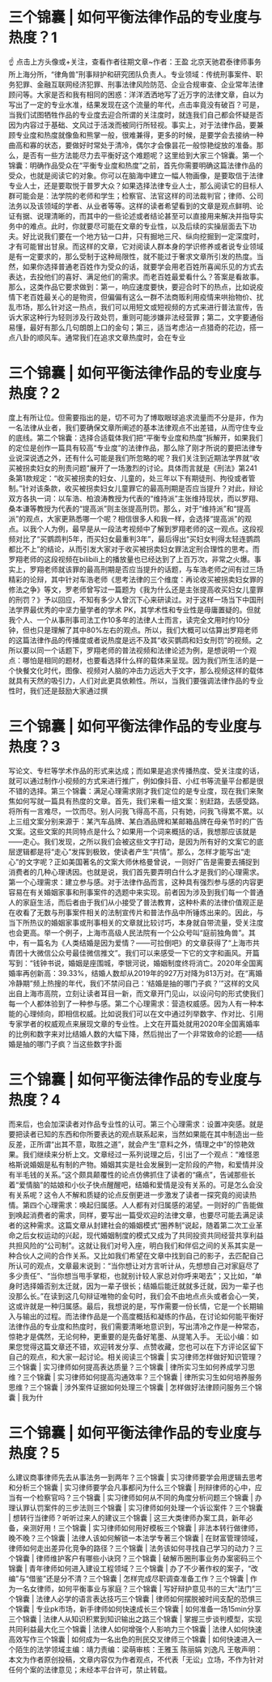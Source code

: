 # 三个锦囊 | 如何平衡法律作品的专业度与热度？1

☝ 点击上方头像或+关注，查看作者往期文章~作者：王盈 北京天驰君泰律师事务所上海分所，“律角兽”刑事辩护和研究团队负责人。专业领域：传统刑事案件、职务犯罪、金融互联网经济犯罪、刑事法律风险防范、企业合规审查、企业常年法律顾问等。大家是否和我有相同的困惑：洋洋洒洒地写了近万字的法律文章，自以为写出了一定的专业水准，结果发现在这个流量的年代，点击率竟没有破百？可是，当我们试图牺牲作品的专业度去迎合所谓的关注度时，就连我们自己都会怀疑是否因为内容过于基础、文风过于活泼而被同行所轻视。事实上，对于法律作品，要兼顾专业度和热度就像鱼和熊掌一般，很难兼得，更多的时候，是要学会去接纳一种曲高和寡的状态，要做好时常处于清冷，偶尔才会像昙花一般惊艳绽放的准备。那么，是否有一些方法能尽力去平衡好这个难题呢？这里给到大家三个锦囊。第一个锦囊：明确作品受众在“平衡专业度和热度”之前，首先你需要明确这篇法律作品的受众，也就是阅读它的对象。你可以在脑海中建立一幅人物画像，是要取信于法律专业人士，还是要取悦于普罗大众？如果选择法律专业人士，那么阅读它的目标人群可能会是：法学院的老师和学生；检察官、法官这样的司法裁判官；律师、公司法务以及该领域的学者、从业者等等。这样的读者希望看到的文章是观点鲜明、论证有据、说理清晰的，而其中的一些论述或者结论甚至可以直接用来解决并指导实务中的难点。此时，你就要尽可能在文章的专业性，以及后续的实操层面去下功夫。好比说我们要在一个地方钻一口井，只有掘地三尺、纵向挖掘到一定深度时，才有可能冒出甘泉。而这样的文章，它对阅读人群本身的学识修养或者说专业领域是有一定要求的，那么受制于这种局限性，就不能过于奢求文章所引发的热度。当然，如果你选择普通老百姓作为受众的话，就要学会用老百姓所喜闻乐见的方式去表达，去投他们的喜好、满足他们的需求。而老百姓最爱看什么？答案是看故事。那么，这类作品它要求做到：第一，响应速度要快，要迎合时下的热点，比如说疫情下老百姓最关心的是物资，但偏偏有这么一群不法商贩利用疫情来哄抬物价、扰乱市场，那么针对这一热点，我们可以用短文或短视频的方式来进行普法宣传，告诉大家这种行为轻则涉及行政处罚，重则可能涉嫌非法经营罪；第二，文字要通俗易懂，最好有那么几句朗朗上口的金句；第三，适当考虑沾一点猎奇的花边，搭一点八卦的顺风车。通常我们在追求文章热度时，会在专业

# 三个锦囊 | 如何平衡法律作品的专业度与热度？2

度上有所让位。但需要指出的是，切不可为了博取眼球追求流量而不分是非，作为一名法律从业者，我们要确保文章所阐述的基本法律观点不出差错，从而守住专业的底线。第二个锦囊：选择合适载体我们把“平衡专业度和热度”拆解开，如果我们的定位是创作一篇具有较高“专业度”的法律作品，那么除了刚才所说的要把法律专业说深说透之外，还有什么可能是我们所忽略的呢？我们关注到近期法学界就“收买被拐卖妇女的刑责问题”展开了一场激烈的讨论。具体而言就是《刑法》第241条第1款规定：“收买被拐卖的妇女、儿童的，处三年以下有期徒刑、拘役或者管制。”针对该条款，收买被拐卖妇女儿童罪它的最高刑期是否应当提升？对此，辩论双方各执一词：以车浩、柏浪涛教授为代表的“维持派”主张维持现状，而以罗翔、桑本谦等教授为代表的“提高派”则主张提高刑罚。那么，对于“维持派”和“提高派”的观点，大家更熟悉哪一个呢？相信很多人和我一样，会选择“提高派”的观点。以我个人为例，最早是从一段法考视频中了解到罗翔老师的这一观点。这段视频对比了“买鹦鹉判5年，而买妇女最重判3年”，最后得出“买妇女判得太轻连鹦鹉都比不上”的结论，从而引发大家对于收买被拐卖妇女罪法定刑合理性的思考。而罗翔老师的这段视频在bilibili上的播放量也已经达到了上百万次，非常之火爆。事实上，罗翔老师就该罪的最高刑期是否应当提升的话题，与车浩老师之间有过三场精彩的论辩，其中针对车浩老师《思考法律的三个维度：再论收买被拐卖妇女罪的修法之争》等文，罗老师曾写过一篇题为《我为什么还是主张提高收买妇女儿童罪的刑罚？》予以回应，不知有多少人曾沉下心来研读过。对于这样一场当下中国刑法学界最优秀的中坚力量学者的学术 PK，其学术性和专业性是毋庸置疑的。但就我个人、一个从事刑事司法工作10多年的法律人士而言，读完全文用时约10分钟，但也只是理解了其中80%左右的观点。所以，我们大概可以估算出罗翔老师的这篇法律作品的传播度或者说热度是远不及其“收买鹦鹉和妇女刑罚”的视频。之所以要以同一个话题下，罗翔老师的普法视频和法律论述为例，是想说明一个观点：哪怕是相同的题材，也要看选择什么样的载体来呈现。因为我们所生活的是一个快餐文化时代，图像、视频对人脑的冲击力远远大于文字，那么视频这样的载体就具有天然的吸引力，人们对此更具依赖性。所以，当我们要强调法律作品的专业性时，我们还是鼓励大家通过撰

# 三个锦囊 | 如何平衡法律作品的专业度与热度？3

写论文、专栏等学术作品的形式来达成；而如果是追求传播热度、受关注度的话，就可以通过制作小视频的方式来进行推广，例如像抖音、小红书等流量平台都是很不错的选择。第三个锦囊：满足心理需求刚才我们定位的是专业度，现在我们来聚焦如何写就一篇具有热度的文章。首先，我们来看一组文案：别赶路，去感受路。将所有一言难尽，一饮而尽。别人问我飞得高不高，只有她，问我飞得累不累。以上三组文案分别来源于：某汽车品牌、某白酒品牌和某邮箱品牌在母亲节时的广告文案。这些文案的共同特点是什么？如果用一个词来概括的话，我想那应该就是——走心。我们发现，之所以我们会被这些文字打动，是因为所有好的文案它的底层逻辑都是将“走心”发挥到极致，使读者产生“共情”。那么，怎样才能写出“走心”的文字呢？正如美国著名的文案大师休格曼曾说，一则好广告是需要去捕捉到消费者的几种心理诱因。也就是说，我们首先要弄明白什么才是我们的心理需求。第一个心理需求：建立参与感。对于法律作品而言，这种具有强烈参与感的内容更容易在有关婚姻家事和刑事案件的选题中来实现。前者因为涉及到我们每一个普通人的家庭生活，而后者由于我们从小接受了普法教育，这种朴素的法律价值观正是在收看了无数与刑事案件相关的法制宣传片和普法作品中所锤炼出来的。因此，与当下所热议的婚姻家事或刑事相关的文章就比较讨巧，本身就自带流量，受关注度也会更高。举一个例子，上海市高级人民法院有一个公众号叫“庭前独角兽”。其中，有一篇名为《人类结婚是因为爱情？——可拉倒吧》的文章获得了“上海市共青团十大微信公众号最佳微信推文”。我们可以来感受一下它的文字和画风。开篇写到：“钱钟书说，婚姻是座围城，李银河说，婚姻制度终将消亡。2020年全国离婚率再创新高：39.33%，结婚人数却从2019年的927万对降为813万对。在“离婚冷静期”频上热搜的年代，我们不禁问自己：‘结婚是抽的哪门子疯？’”这样的文风出自上海市高院，立刻让读者耳目一新，而文章开门见山，以设问句的形式使我们每一个人都体验到了一种参与感。第二个心理需求：营造权威感。因为人有一种本能的心理倾向，即相信权威。比如说我们可以在文中通过列举数字、作对比、引用专家学者的权威观点来展现文章的专业性。上文在开篇处就用2020年全国离婚率的比例和数字来对比结婚人数的大幅下降，然后抛出了一个非常致命的论题——结婚是抽的哪门子疯？当这些数字扑面

# 三个锦囊 | 如何平衡法律作品的专业度与热度？4

而来后，也会加深读者对作品专业性的认可。第三个心理需求：设置冲突感。就是要把读者已知的东西和你所要表达的观点联系起来，当然如果能在其中制造出一些反差，正所谓“出其不意，取胜之道”，就会产生“意料之外，情理之中”的惊艳效果。我们继续来分析上文。文章经过一系列说理之后，引出了一个观点：“难怪恩格斯说婚姻是私有制的产物。婚姻其实是社会发展到一定阶段的产物，和爱情并没有半毛钱的关系。”这个颇具颠覆性的论点仿佛抓住了读者的“痛点”，告诫那些长着“爱情脑”的姑娘和小伙子快点醒醒吧，结婚和爱情是没有关系的。可是怎么会没有关系呢？这令人不解和质疑的论点反倒更进一步激发了读者一探究竟的阅读热情。第四个心理需求：唤起归属感。人人都有对归属感的渴望。一则好的广告能做到唤起消费者的需求，同样，要写出一篇受欢迎的法律文章，也要尽可能去满足读者的这种需求。这篇文章从封建社会的婚姻模式“圈养制”说起，随着第二次工业革命之后女权运动的兴起，现代婚姻制度的模式又成为了共同投资共同经营共享利益共担风险的“公司制”。这就让我们对号入座，明白我们和伴侣之间的关系其实是一种合伙人之间的合作关系。又比如我们希望在文章中找到自己的影子，去匹配自己所认可的观点，文章最末说到：“当你想让对方言听计从，先想想自己对家庭尽了多少责任”、“当你想当甩手掌柜，也就别计较人家总对你呼来喝去”；又比如，“单身时选择婚否别太迁就，因为一辈子很长；结婚后能迁就就多迁就，因为一辈子也没那么长。”在读到这几句辩证唯物的金句时，我们会不由地点点头或者会心一笑，这或许就是一种归属感。最后，我想说的是，写作需要一份长情，它是一个长期输入与输出的过程。而法律作品是一个高度概括和凝练的作品，在讨论如何能平衡好法律作品的专业度和热度时，我们需要清晰地意识到，写出清冷之作是一种常态，惊艳才是偶然，无论何种，更重要的是先备好笔墨、从提笔入手。  无讼小编：如果您觉得这篇文章还不错，欢迎转发分享、点赞收藏，您也可以在下方评论区留下自己的观点，和大家一起讨论。相关阅读三个锦囊 | 实习律师怎样做好知识管理？三个锦囊 | 实习律师如何提高表达质量？三个锦囊 | 律所实习生如何养成学习思维？三个锦囊 | 实习律师如何提高沟通效率？三个锦囊 | 律所实习生如何培养服务思维？三个锦囊 | 涉外案件证据如何处理三个锦囊 | 怎样做好法律顾问服务三个锦囊 | 我为什

# 三个锦囊 | 如何平衡法律作品的专业度与热度？5

么建议商事律师先去从事法务一到两年？三个锦囊 | 实习律师要学会用逻辑去思考和分析三个锦囊 | 实习律师要学会凡事都问为什么三个锦囊 | 刑辩律师的心中，应当有一个检察官吗？三个锦囊 | 实习律师如何从不同的角度分析问题三个锦囊 | 办理认罪认罚案件的三步法则三个锦囊 | 实习律师如何处理一个诉讼案件？三个锦囊 | 想转行当律师？听听过来人的建议三个锦囊 | 这三大类律师办案工具，新年必备，亲测好用！三个锦囊 | 实习律师如何用好模板三个锦囊 | 非法本转行做律师，晚不晚？三个锦囊 | 法律人该如何解锁一本法学专著三个锦囊 | 在财富管理领域，律师如何走出差异化竞争的路径？三个锦囊 | 法务该如何寻找自己学习的动力？三个锦囊 | 律师维护客户有哪些小诀窍？三个锦囊 | 破解币圈刑事业务办案密码三个锦囊 | 青年律师如何进入建设工程领域？三个锦囊 | 办了不少著作权的案子，“改编”与“借鉴”还是分不清？三个锦囊 | 怎样完成尽职调查准备工作？三个锦囊 | 作为一名女律师，如何平衡事业与家庭？三个锦囊 | 写好辩护意见书的三大“法门”三个锦囊 | 法律人必学的语言表达技巧三个锦囊 | 律师如何摆脱被时间支配的恐惧三个锦囊 | 专业pk市场，新手律师如何快速成长三个锦囊 | 如何准备一场15min分享三个锦囊 | 法律人从知识积累到知识输出之路三个锦囊 | 掌握三步谈判模型，实现共同利益最大化三个锦囊 | 法律人如何增强个人影响力三个锦囊 | 法律人如何快速高效写作三个锦囊 | 如何成为一名出色的刑民交叉律师三个锦囊 | 如何快速进入一个陌生的法学领域主编：靖力责编：梁萌审核：王雅玉 陈丽娟 刘逸凡 王敬声明：本文为作者原创投稿，文章内容仅为作者观点，不代表「无讼」立场，不作为针对任何个案的法律意见；未经本平台许可，禁止转载。

